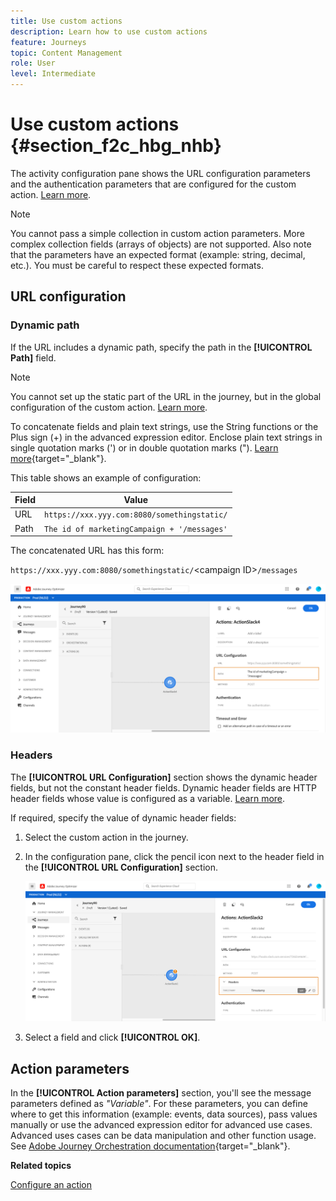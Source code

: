 ```yaml
---
title: Use custom actions
description: Learn how to use custom actions
feature: Journeys
topic: Content Management
role: User
level: Intermediate
---
```

# Use custom actions {#section_f2c_hbg_nhb}

The activity configuration pane shows the URL configuration parameters and the authentication parameters that are configured for the custom action. [Learn more](../action/about-custom-action-configuration.md).

>[!NOTE]
>
>You cannot pass a simple collection in custom action parameters. More complex collection fields (arrays of objects) are not supported.  Also note that the parameters have an expected format (example: string, decimal, etc.). You must be careful to respect these expected formats.

## URL configuration

### Dynamic path

If the URL includes a dynamic path, specify the path in the **[!UICONTROL Path]** field.

>[!NOTE]
>
>You cannot set up the static part of the URL in the journey, but in the global configuration of the custom action. [Learn more](../action/about-custom-action-configuration.md).

To concatenate fields and plain text strings, use the String functions or the Plus sign (+) in the advanced expression editor. Enclose plain text strings in single quotation marks (') or in double quotation marks ("). [Learn more](https://experienceleague.adobe.com/docs/journeys/using/building-advanced-conditions-journeys/expressionadvanced.html){target="_blank"}.

This table shows an example of configuration:

| Field | Value |
| --- | --- |
| URL | `https://xxx.yyy.com:8080/somethingstatic/` |
| Path | `The id of marketingCampaign + '/messages'` |

The concatenated URL has this form:

`https://xxx.yyy.com:8080/somethingstatic/`\<campaign ID\>`/messages` 

![](../assets/journey-custom-action-url.png)

### Headers

The **[!UICONTROL URL Configuration]** section shows the dynamic header fields, but not the constant header fields. Dynamic header fields are HTTP header fields whose value is configured as a variable. [Learn more](../action/about-custom-action-configuration.md).

If required, specify the value of dynamic header fields:

1. Select the custom action in the journey.
1. In the configuration pane, click the pencil icon next to the header field in the **[!UICONTROL URL Configuration]** section.

   ![](../assets/journey-dynamicheaderfield.png)

1. Select a field and click **[!UICONTROL OK]**.

## Action parameters

In the **[!UICONTROL Action parameters]** section, you'll see the message parameters defined as _"Variable"_. For these parameters, you can define where to get this information (example: events, data sources), pass values manually or use the advanced expression editor for advanced use cases. Advanced uses cases can be data manipulation and other function usage. See [Adobe Journey Orchestration documentation](https://experienceleague.adobe.com/docs/journeys/using/building-advanced-conditions-journeys/expressionadvanced.html){target="_blank"}.

**Related topics**

[Configure an action](../action/about-custom-action-configuration.md)
